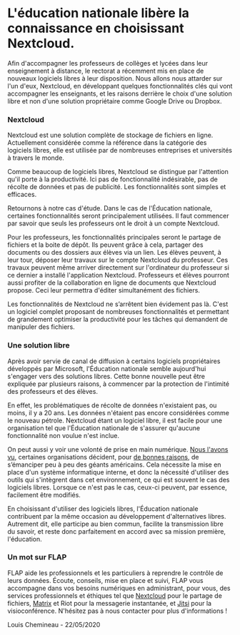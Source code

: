 # L'éducation nationale libère la connaissance en choisissant Nextcloud.

Afin d'accompagner les professeurs de collèges et lycées dans leur enseignement à distance, le rectorat a récemment mis en place de nouveaux logiciels libres à leur disposition. Nous allons nous attarder sur l'un d'eux, Nextcloud, en développant quelques fonctionnalités clés qui vont accompagner les enseignants, et les raisons derrière le choix d'une solution libre et non d'une solution propriétaire comme Google Drive ou Dropbox.

### Nextcloud

Nextcloud est une solution complète de stockage de fichiers en ligne. Actuellement considérée comme la référence dans la catégorie des logiciels libres, elle est utilisée par de nombreuses entreprises et universités à travers le monde.

Comme beaucoup de logiciels libres, Nextcloud se distingue par l'attention qu'il porte à la productivité. Ici pas de fonctionnalité indésirable, pas de récolte de données et pas de publicité. Les fonctionnalités sont simples et efficaces.

Retournons à notre cas d'étude. Dans le cas de l'Éducation nationale, certaines fonctionnalités seront principalement utilisées. Il faut commencer par savoir que seuls les professeurs ont le droit à un compte Nextcloud.

Pour les professeurs, les fonctionnalités principales seront le partage de fichiers et la boite de dépôt. Ils peuvent grâce à cela, partager des documents ou des dossiers aux élèves via un lien. Les élèves peuvent, à leur tour, déposer leur travaux sur le compte Nextcloud du professeur. Ces travaux peuvent même arriver directement sur l'ordinateur du professeur si ce dernier a installé l'application Nextcloud. Professeurs et élèves pourront aussi profiter de la collaboration en ligne de documents que Nextcloud propose. Ceci leur permettra d'éditer simultanément des fichiers.

Les fonctionnalités de Nextcloud ne s’arrêtent bien évidement pas là. C'est un logiciel complet proposant de nombreuses fonctionnalités et permettant de grandement optimiser la productivité pour les tâches qui demandent de manipuler des fichiers.

### Une solution libre

Après avoir servie de canal de diffusion à certains logiciels propriétaires développés par Microsoft, l'Éducation nationale semble aujourd'hui s'engager vers des solutions libres. Cette bonne nouvelle peut être expliquée par plusieurs raisons, à commencer par la protection de l'intimité des professeurs et des élèves.

En effet, les problématiques de récolte de données n'existaient pas, ou moins, il y a 20 ans. Les données n'étaient pas encore considérées comme le nouveau pétrole. Nextcloud étant un logiciel libre, il est facile pour une organisation tel que l'Éducation nationale de s'assurer qu'aucune fonctionnalité non voulue n'est inclue.

On peut aussi y voir une volonté de prise en main numérique. [Nous l'avons vu](https://www.flap.cloud/blog/matrix-un-protocole-pour-les-gouverner-tous), certaines organisations décident, pour [de bonnes raisons](https://www.flap.cloud/blog/problematiques-geants-numeriques), de s’émanciper peu à peu des géants américains. Cela nécessite la mise en place d'un système informatique interne, et donc la nécessité d'utiliser des outils qui s'intègrent dans cet environnement, ce qui est souvent le cas des logiciels libres. Lorsque ce n'est pas le cas, ceux-ci peuvent, par essence, facilement être modifiés.

En choisissant d'utiliser des logiciels libres, l'Éducation nationale contribuent par la même occasion au développement d'alternatives libres. Autrement dit, elle participe au bien commun, facilite la transmission libre du savoir, et reste donc parfaitement en accord avec sa mission première, l'éducation.

### Un mot sur FLAP

FLAP aide les professionnels et les particuliers à reprendre le contrôle de leurs données.
Écoute, conseils, mise en place et suivi, FLAP vous accompagne dans vos besoins numériques en administrant, pour vous, des services professionnels et éthiques tel que [Nextcloud](https://nextcloud.com) pour le partage de fichiers, [Matrix](https://matrix.org) et Riot pour la messagerie instantanée, et [Jitsi](https://jitsi.org) pour la visioconférence.
N'hésitez pas à nous contacter pour plus d'informations !

Louis Chemineau - 22/05/2020
